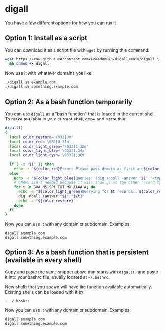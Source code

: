 # digall

You have a few different options for how you can run it

## Option 1:  Install as a script

You can download it as a script file with `wget` by running this command:

```bash
wget https://raw.githubusercontent.com/FreedomBen/digall/main/digall \
  && chmod +x digall
```

Now use it with whatever domains you like:

```bash
./digall.sh example.com
./digall.sh something.example.com
```

## Option 2:  As a bash function temporarily

You can use `digall` as a "bash function" that is loaded in the current shell.  To make available in your current shell, copy and paste this:

```bash
digall()
{
  local color_restore='\033[0m'
  local color_red='\033[0;31m'
  local color_light_green='\033[1;32m'
  local color_light_blue='\033[1;34m'
  local color_light_cyan='\033[1;36m'

  if [ -z "$1" ]; then
    echo -e "${color_red}Error: Please pass domain as first arg${color_restore}"
  else
    echo -e "${color_light_blue}Queries: (dig +noall +answer '$1' '<type>')...${color_light_cyan}\n"
    # CNAME isn't needed because it will show up as the other record types
    for t in SOA NS SPF TXT MX AAAA A; do
      echo -e "${color_light_green}Querying for $t records...${color_restore}${color_light_cyan}"
      dig +noall +answer "$1" "${t}"
      echo -e "${color_restore}"
    done
  fi
}
```

Now you can use it with any domain or subdomain.  Examples:

```
digall example.com
digall something.example.com
```

## Option 3:  As a bash function that is persistent (available in every shell)

Copy and paste the same snippet above that starts with `digall()` and paste it into your bashrc file, usually located at `~/.bashrc`.

New shells that you spawn will have the function available automatically.  Existing shells can be loaded with it by:

```bash
. ~/.bashrc
```

Now you can use it with any domain or subdomain.  Examples:

```
digall example.com
digall something.example.com
```
